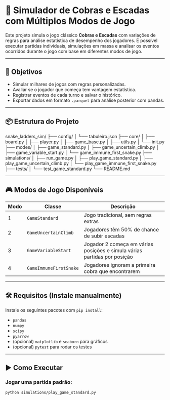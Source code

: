 # 🎲 Simulador de Cobras e Escadas com Múltiplos Modos de Jogo

Este projeto simula o jogo clássico **Cobras e Escadas** com variações de regras para análise estatística de desempenho dos jogadores. É possível executar partidas individuais, simulações em massa e analisar os eventos ocorridos durante o jogo com base em diferentes modos de jogo.

---

## 🚀 Objetivos

- Simular milhares de jogos com regras personalizadas.
- Avaliar se o jogador que começa tem vantagem estatística.
- Registrar eventos de cada turno e salvar o histórico.
- Exportar dados em formato `.parquet` para análise posterior com pandas.

---

## 📦 Estrutura do Projeto
snake_ladders_sim/
├── config/
│ └── tabuleiro.json
├── core/
│ ├── board.py
│ ├── player.py
│ ├── game_base.py
│ ├── utils.py
│ └── init.py
├── modes/
│ ├── game_standard.py
│ ├── game_uncertain_climb.py
│ ├── game_variable_start.py
│ └── game_immune_first_snake.py
├── simulations/
│ ├── run_game.py
│ ├── play_game_standard.py
│ ├── play_game_uncertain_climb.py
│ └── play_game_immune_first_snake.py
├── tests/
│ └── test_game_standard.py
└── README.md


---

## 🎮 Modos de Jogo Disponíveis

| Modo | Classe                          | Descrição                                                                 |
|------|----------------------------------|---------------------------------------------------------------------------|
| 1    | `GameStandard`                  | Jogo tradicional, sem regras extras                                       |
| 2    | `GameUncertainClimb`           | Jogadores têm 50% de chance de subir escadas                             |
| 3    | `GameVariableStart`            | Jogador 2 começa em várias posições e simula várias partidas por posição |
| 4    | `GameImmuneFirstSnake`         | Jogadores ignoram a primeira cobra que encontrarem                       |

---

## 🛠️ Requisitos (Instale manualmente)

Instale os seguintes pacotes com `pip install`:

- `pandas`
- `numpy`
- `scipy`
- `pyarrow`
- (opcional) `matplotlib` e `seaborn` para gráficos
- (opcional) `pytest` para rodar os testes

---

## ▶️ Como Executar

### Jogar uma partida padrão:
```bash
python simulations/play_game_standard.py


